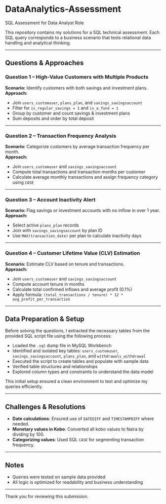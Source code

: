 # DataAnalytics-Assessment
SQL Assessment for Data Analyst Role

This repository contains my solutions for a SQL technical assessment. 
Each SQL query corresponds to a business scenario that tests relational data handling and analytical thinking.

---

## Questions & Approaches

### **Question 1 – High-Value Customers with Multiple Products**
**Scenario:** Identify customers with both savings and investment plans.  
**Approach:**  
- Join `users_customuser`, `plans_plan`, and `savings_savingsaccount`
- Filter for `is_regular_savings = 1` and `is_a_fund = 1`
- Group by customer and count savings & investment plans
- Sum deposits and order by total deposit

---

### **Question 2 – Transaction Frequency Analysis**
**Scenario:** Categorize customers by average transaction frequency per month.  
**Approach:**  
- Join `users_customuser` and `savings_savingsaccount`
- Compute total transactions and transaction months per customer
- Calculate average monthly transactions and assign frequency category using `CASE`

---

### **Question 3 – Account Inactivity Alert**
**Scenario:** Flag savings or investment accounts with no inflow in over 1 year.  
**Approach:**  
- Select active `plans_plan` records
- Join with `savings_savingsaccount` by plan ID
- Use `MAX(transaction_date)` per plan to calculate inactivity days

---

### **Question 4 – Customer Lifetime Value (CLV) Estimation**
**Scenario:** Estimate CLV based on tenure and transactions.  
**Approach:**  
- Join `users_customuser` and `savings_savingsaccount`
- Compute account tenure in months
- Calculate total confirmed inflows and average profit (0.1%)
- Apply formula: `(total_transactions / tenure) * 12 * avg_profit_per_transaction`

---
## Data Preparation & Setup
Before solving the questions, I extracted the necessary tables from the provided SQL script file using the following process:

- Loaded the `.sql` dump file in MySQL Workbench
- Identified and isolated key tables: `users_customuser`, `savings_savingsaccount`, `plans_plan`, and `withdrawals_withdrawal`
- Executed the script to create tables and populate with sample data
- Verified table structures and relationships
- Explored column types and constraints to understand the data model

This initial setup ensured a clean environment to test and optimize my queries efficiently.

---

## Challenges & Resolutions

- **Date calculations**: Ensured use of `DATEDIFF` and `TIMESTAMPDIFF` where needed.
- **Monetary values in Kobo**: Converted all kobo values to Naira by dividing by 100.
- **Categorizing values**: Used SQL `CASE` for segmenting transaction frequency.

---

## Notes
- Queries were tested on sample data provided
- All logic is optimized for readability and business understanding

---

Thank you for reviewing this submission.
